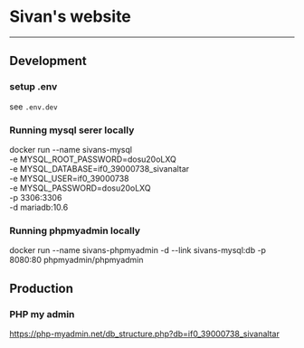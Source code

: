# Sivan's website
--------------------

## Development

### setup .env

see `.env.dev`

### Running mysql serer locally

docker run --name sivans-mysql \
  -e MYSQL_ROOT_PASSWORD=dosu20oLXQ \
  -e MYSQL_DATABASE=if0_39000738_sivanaltar \
  -e MYSQL_USER=if0_39000738 \
  -e MYSQL_PASSWORD=dosu20oLXQ \
  -p 3306:3306 \
  -d mariadb:10.6

### Running phpmyadmin locally

docker run --name sivans-phpmyadmin -d --link sivans-mysql:db -p 8080:80 phpmyadmin/phpmyadmin

## Production

### PHP my admin

https://php-myadmin.net/db_structure.php?db=if0_39000738_sivanaltar